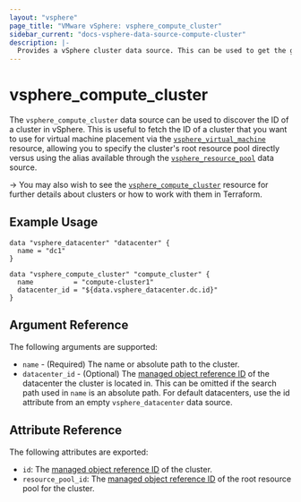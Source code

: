 ```yaml
---
layout: "vsphere"
page_title: "VMware vSphere: vsphere_compute_cluster"
sidebar_current: "docs-vsphere-data-source-compute-cluster"
description: |-
  Provides a vSphere cluster data source. This can be used to get the general attributes of a vSphere cluster.
---
```


# vsphere\_compute\_cluster

The `vsphere_compute_cluster` data source can be used to discover the ID of a
cluster in vSphere. This is useful to fetch the ID of a cluster that you want
to use for virtual machine placement via the
[`vsphere_virtual_machine`][docs-virtual-machine-resource] resource, allowing
you to specify the cluster's root resource pool directly versus using the alias
available through the [`vsphere_resource_pool`][docs-resource-pool-data-source]
data source.

[docs-virtual-machine-resource]: /docs/providers/vsphere/r/virtual_machine.html
[docs-resource-pool-data-source]: /docs/providers/vsphere/d/resource_pool.html

-> You may also wish to see the
[`vsphere_compute_cluster`][docs-compute-cluster-resource] resource for further
details about clusters or how to work with them in Terraform.

[docs-compute-cluster-resource]: /docs/providers/vsphere/r/compute_cluster.html

## Example Usage

```hcl
data "vsphere_datacenter" "datacenter" {
  name = "dc1"
}

data "vsphere_compute_cluster" "compute_cluster" {
  name          = "compute-cluster1"
  datacenter_id = "${data.vsphere_datacenter.dc.id}"
}
```

## Argument Reference

The following arguments are supported:

* `name` - (Required) The name or absolute path to the cluster.
* `datacenter_id` - (Optional) The [managed object reference
  ID][docs-about-morefs] of the datacenter the cluster is located in.  This can
  be omitted if the search path used in `name` is an absolute path.  For
  default datacenters, use the id attribute from an empty `vsphere_datacenter`
  data source.

[docs-about-morefs]: /docs/providers/vsphere/index.html#use-of-managed-object-references-by-the-vsphere-provider

## Attribute Reference

The following attributes are exported:

* `id`: The [managed object reference ID][docs-about-morefs] of the cluster.
* `resource_pool_id`: The [managed object reference ID][docs-about-morefs] of
  the root resource pool for the cluster.
